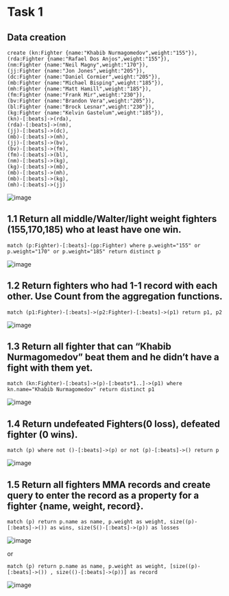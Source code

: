 # Task 1
## Data creation
```
create (kn:Fighter {name:"Khabib Nurmagomedov",weight:"155"}),
(rda:Fighter {name:"Rafael Dos Anjos",weight:"155"}),
(nm:Fighter {name:"Neil Magny",weight:"170"}),
(jj:Fighter {name:"Jon Jones",weight:"205"}),
(dc:Fighter {name:"Daniel Cormier",weight:"205"}),
(mb:Fighter {name:"Michael Bisping",weight:"185"}),
(mh:Fighter {name:"Matt Hamill",weight:"185"}),
(fm:Fighter {name:"Frank Mir",weight:"230"}),
(bv:Fighter {name:"Brandon Vera",weight:"205"}),
(bl:Fighter {name:"Brock Lesnar",weight:"230"}),
(kg:Fighter {name:"Kelvin Gastelum",weight:"185"}),
(kn)-[:beats]->(rda),
(rda)-[:beats]->(nm),
(jj)-[:beats]->(dc),
(mb)-[:beats]->(mh),
(jj)-[:beats]->(bv),
(bv)-[:beats]->(fm),
(fm)-[:beats]->(bl),
(nm)-[:beats]->(kg),
(kg)-[:beats]->(mb),
(mb)-[:beats]->(mh),
(mb)-[:beats]->(kg),
(mh)-[:beats]->(jj)
```
![image](https://user-images.githubusercontent.com/54617201/165946036-fc06f3a9-2fcd-403d-8d96-d7206e35741a.png)

## 1.1 Return all middle/Walter/light weight fighters (155,170,185) who at least have one win. 
```
match (p:Fighter)-[:beats]-(pp:Fighter) where p.weight="155" or p.weight="170" or p.weight="185" return distinct p
```
![image](https://user-images.githubusercontent.com/54617201/165946982-48483e83-e33c-491a-98bd-d92e76661370.png)

## 1.2 Return fighters who had 1-1 record with each other. Use Count from the aggregation functions. 
```
match (p1:Fighter)-[:beats]->(p2:Fighter)-[:beats]->(p1) return p1, p2
```
![image](https://user-images.githubusercontent.com/54617201/165948689-85b2da14-967b-411a-935e-7eeb059d9ec8.png)

## 1.3 Return all fighter that can “Khabib Nurmagomedov” beat them and he didn’t have a fight with them yet.
```
match (kn:Fighter)-[:beats]->(p)-[:beats*1..]->(p1) where kn.name="Khabib Nurmagomedov" return distinct p1
```
![image](https://user-images.githubusercontent.com/54617201/165950215-730e7d6a-089e-4c7c-b857-0593c85f83ea.png)

## 1.4 Return undefeated Fighters(0 loss), defeated fighter (0 wins). 
```
match (p) where not ()-[:beats]->(p) or not (p)-[:beats]->() return p
```
![image](https://user-images.githubusercontent.com/54617201/165954581-ef50aef3-143f-457f-b0ad-56f8f9ac31ac.png)

## 1.5 Return all fighters MMA records and create query to enter the record as a property for a fighter {name, weight, record}. 
```
match (p) return p.name as name, p.weight as weight, size((p)-[:beats]->()) as wins, size(S()-[:beats]->(p)) as losses
```
![image](https://user-images.githubusercontent.com/54617201/165956613-0492a333-c2a9-49bb-a9fd-c7cfcafb7f34.png)

or

```
match (p) return p.name as name, p.weight as weight, [size((p)-[:beats]->()) , size(()-[:beats]->(p))] as record
```
![image](https://user-images.githubusercontent.com/54617201/165960762-a5e3b411-738d-403b-8fa2-7639914ed20a.png)
